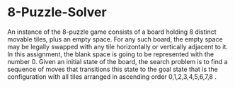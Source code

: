 # 8-Puzzle-Solver
An instance of the 8-puzzle game consists of a board holding 8 distinct movable tiles, plus an empty space. For any such board, the empty space may be legally swapped with any tile horizontally or vertically adjacent to it. In this assignment, the blank space is going to be represented with the number 0. Given an initial state of the board, the search problem is to find a sequence of moves that transitions this state to the goal state that is the configuration with all tiles arranged in ascending order 0,1,2,3,4,5,6,7,8 .

